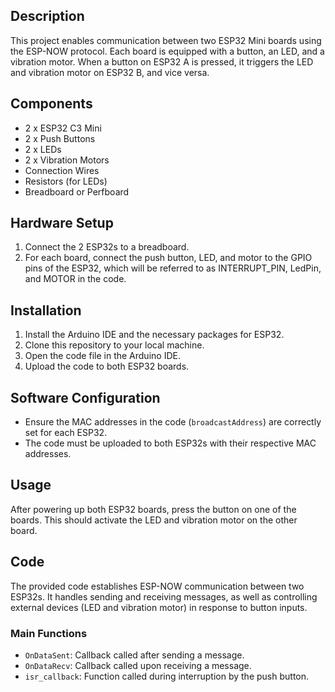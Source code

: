 ## Description

This project enables communication between two ESP32 Mini boards using the ESP-NOW protocol. Each board is equipped with a button, an LED, and a vibration motor. When a button on ESP32 A is pressed, it triggers the LED and vibration motor on ESP32 B, and vice versa.

## Components
- 2 x ESP32 C3 Mini
- 2 x Push Buttons
- 2 x LEDs
- 2 x Vibration Motors
- Connection Wires
- Resistors (for LEDs)
- Breadboard or Perfboard

## Hardware Setup
1. Connect the 2 ESP32s to a breadboard.
2. For each board, connect the push button, LED, and motor to the GPIO pins of the ESP32, which will be referred to as INTERRUPT_PIN, LedPin, and MOTOR in the code.

## Installation
1. Install the Arduino IDE and the necessary packages for ESP32.
2. Clone this repository to your local machine.
3. Open the code file in the Arduino IDE.
4. Upload the code to both ESP32 boards.

## Software Configuration
- Ensure the MAC addresses in the code (`broadcastAddress`) are correctly set for each ESP32.
- The code must be uploaded to both ESP32s with their respective MAC addresses.

## Usage
After powering up both ESP32 boards, press the button on one of the boards. This should activate the LED and vibration motor on the other board.

## Code
The provided code establishes ESP-NOW communication between two ESP32s. It handles sending and receiving messages, as well as controlling external devices (LED and vibration motor) in response to button inputs.

### Main Functions
- `OnDataSent`: Callback called after sending a message.
- `OnDataRecv`: Callback called upon receiving a message.
- `isr_callback`: Function called during interruption by the push button.

